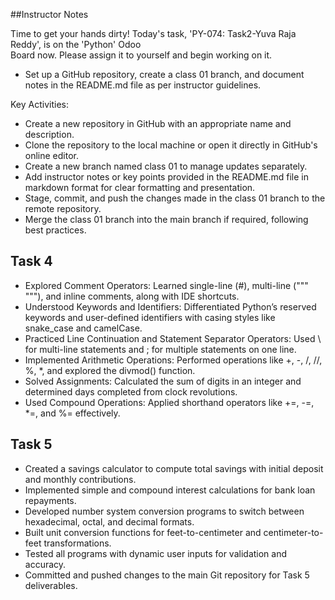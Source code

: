 ##Instructor Notes

Time to get your hands dirty!
Today's task, 'PY-074: Task2-Yuva Raja Reddy', is on the 'Python' Odoo  
Board now.
Please assign it to yourself and begin working on it.


- Set up a GitHub repository, create a class 01 branch, and document notes
in the README.md file as per instructor guidelines.

Key Activities:

- Create a new repository in GitHub with an appropriate name and
description.
- Clone the repository to the local machine or open it directly in GitHub's
online editor.
- Create a new branch named class 01 to manage updates separately.
- Add instructor notes or key points provided in the README.md file in
markdown format for clear formatting and presentation.
- Stage, commit, and push the changes made in the class 01 branch to the
remote repository.
- Merge the class 01 branch into the main branch if required, following
best practices.

## Task 4

-	Explored Comment Operators: Learned single-line (#), multi-line (""" """), and inline comments, along with IDE shortcuts.
-	Understood Keywords and Identifiers: Differentiated Python’s reserved keywords and user-defined identifiers with casing styles like snake_case and camelCase.
-	Practiced Line Continuation and Statement Separator Operators: Used \ for multi-line statements and ; for multiple statements on one line.
-	Implemented Arithmetic Operations: Performed operations like +, -, /, //, %, *, and explored the divmod() function.
-	Solved Assignments: Calculated the sum of digits in an integer and determined days completed from clock revolutions.
-	Used Compound Operations: Applied shorthand operators like +=, -=, *=, and %= effectively.

## Task 5
- Created a savings calculator to compute total savings with initial deposit and monthly contributions.
-	Implemented simple and compound interest calculations for bank loan repayments.
-	Developed number system conversion programs to switch between hexadecimal, octal, and decimal formats.
-	Built unit conversion functions for feet-to-centimeter and centimeter-to-feet transformations.
-	Tested all programs with dynamic user inputs for validation and accuracy.
-	Committed and pushed changes to the main Git repository for Task 5 deliverables.
